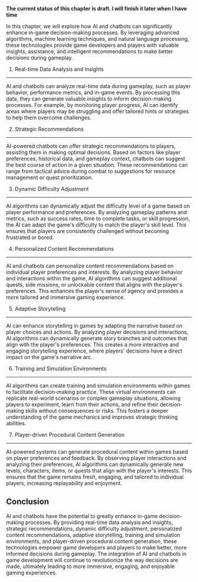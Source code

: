 **The current status of this chapter is draft. I will finish it later when I have time**

In this chapter, we will explore how AI and chatbots can significantly enhance in-game decision-making processes. By leveraging advanced algorithms, machine learning techniques, and natural language processing, these technologies provide game developers and players with valuable insights, assistance, and intelligent recommendations to make better decisions during gameplay.

1. Real-time Data Analysis and Insights
---------------------------------------

AI and chatbots can analyze real-time data during gameplay, such as player behavior, performance metrics, and in-game events. By processing this data, they can generate valuable insights to inform decision-making processes. For example, by monitoring player progress, AI can identify areas where players may be struggling and offer tailored hints or strategies to help them overcome challenges.

2. Strategic Recommendations
----------------------------

AI-powered chatbots can offer strategic recommendations to players, assisting them in making optimal decisions. Based on factors like player preferences, historical data, and gameplay context, chatbots can suggest the best course of action in a given situation. These recommendations can range from tactical advice during combat to suggestions for resource management or quest prioritization.

3. Dynamic Difficulty Adjustment
--------------------------------

AI algorithms can dynamically adjust the difficulty level of a game based on player performance and preferences. By analyzing gameplay patterns and metrics, such as success rates, time to complete tasks, or skill progression, the AI can adapt the game's difficulty to match the player's skill level. This ensures that players are consistently challenged without becoming frustrated or bored.

4. Personalized Content Recommendations
---------------------------------------

AI and chatbots can personalize content recommendations based on individual player preferences and interests. By analyzing player behavior and interactions within the game, AI algorithms can suggest additional quests, side missions, or unlockable content that aligns with the player's preferences. This enhances the player's sense of agency and provides a more tailored and immersive gaming experience.

5. Adaptive Storytelling
------------------------

AI can enhance storytelling in games by adapting the narrative based on player choices and actions. By analyzing player decisions and interactions, AI algorithms can dynamically generate story branches and outcomes that align with the player's preferences. This creates a more interactive and engaging storytelling experience, where players' decisions have a direct impact on the game's narrative arc.

6. Training and Simulation Environments
---------------------------------------

AI algorithms can create training and simulation environments within games to facilitate decision-making practice. These virtual environments can replicate real-world scenarios or complex gameplay situations, allowing players to experiment, learn from their actions, and refine their decision-making skills without consequences or risks. This fosters a deeper understanding of the game mechanics and improves strategic thinking abilities.

7. Player-driven Procedural Content Generation
----------------------------------------------

AI-powered systems can generate procedural content within games based on player preferences and feedback. By observing player interactions and analyzing their preferences, AI algorithms can dynamically generate new levels, characters, items, or quests that align with the player's interests. This ensures that the game remains fresh, engaging, and tailored to individual players, increasing replayability and enjoyment.

Conclusion
----------

AI and chatbots have the potential to greatly enhance in-game decision-making processes. By providing real-time data analysis and insights, strategic recommendations, dynamic difficulty adjustment, personalized content recommendations, adaptive storytelling, training and simulation environments, and player-driven procedural content generation, these technologies empower game developers and players to make better, more informed decisions during gameplay. The integration of AI and chatbots in game development will continue to revolutionize the way decisions are made, ultimately leading to more immersive, engaging, and enjoyable gaming experiences.
